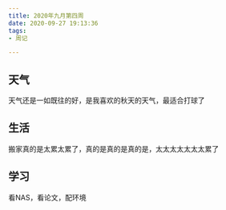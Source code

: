 ```yaml
---
title: 2020年九月第四周
date: 2020-09-27 19:13:36
tags:
- 周记

---
```


## 天气

天气还是一如既往的好，是我喜欢的秋天的天气，最适合打球了

## 生活

搬家真的是太累太累了，真的是真的是真的是，太太太太太太太累了



## 学习

看NAS，看论文，配环境



